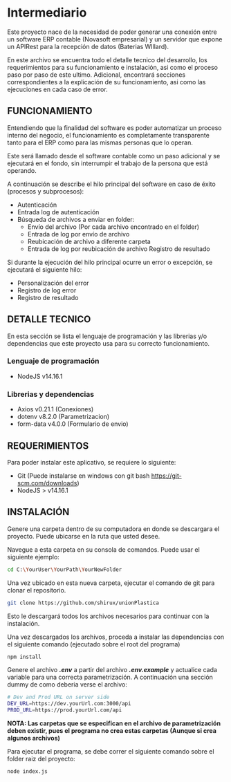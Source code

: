 # Intermediario
Este proyecto nace de la necesidad de poder generar una conexión entre un software ERP contable (Novasoft empresarial) y un servidor que expone un APIRest para la recepción de datos (Baterias WIllard).

En este archivo se encuentra todo el detalle tecnico del desarrollo, los requerimientos para su funcionamiento e instalación, asi como el proceso paso por paso de este ultimo.
Adicional, encontrará secciones correspondientes a la explicación de su funcionamiento, asi como las ejecuciones en cada caso de error.

## FUNCIONAMIENTO
Entendiendo que la finalidad del software es poder automatizar un proceso interno del negocio, el funcionamiento es completamente transparente tanto para el ERP como para las mismas personas que lo operan.

Este será llamado desde el software contable como un paso adicional y se ejecutará en el fondo, sin interrumpir el trabajo de la persona que está operando.

A continuación se describe el hilo principal del software en caso de éxito (procesos y subprocesos):

- Autenticación
- Entrada log de autenticación
- Búsqueda de archivos a enviar en folder:
    - Envío del archivo (Por cada archivo encontrado en el folder)
    - Entrada de log por envío de archivo
    - Reubicación de archivo a diferente carpeta 
    - Entrada de log por reubicación de archivo
Registro de resultado

Si durante la ejecución del hilo principal ocurre un error o excepción, se ejecutará el siguiente hilo:

- Personalización del error
- Registro de log error
- Registro de resultado

## DETALLE TECNICO
En esta sección se lista el lenguaje de programación y las librerias y/o dependencias que este proyecto usa para su correcto funcionamiento.

### Lenguaje de programación
- NodeJS v14.16.1

### Librerias y dependencias
- Axios v0.21.1 (Conexiones)
- dotenv v8.2.0 (Parametrizacion)
- form-data v4.0.0 (Formulario de envio)

## REQUERIMIENTOS
Para poder instalar este aplicativo, se requiere lo siguiente:
- Git (Puede instalarse en windows con git bash https://git-scm.com/downloads)
- NodeJS > v14.16.1

## INSTALACIÓN
Genere una carpeta dentro de su computadora en donde se descargara el proyecto. Puede ubicarse en la ruta que usted desee.

Navegue a esta carpeta en su consola de comandos. Puede usar el siguiente ejemplo:
```bash 
cd C:\YourUser\YourPath\YourNewFolder
```

Una vez ubicado en esta nueva carpeta, ejecutar el comando de git para clonar el repositorio. 
```bash 
git clone https://github.com/shirux/unionPlastica
```
Esto le descargará todos los archivos necesarios para continuar con la instalación.

Una vez descargados los archivos, proceda a instalar las dependencias con el siguiente comando (ejecutado sobre el root del programa)
```bash
npm install
```

Genere el archivo ***.env*** a partir del archivo ***.env.example*** y actualice cada variable para una correcta parametrización. A continuación una sección dummy de como deberia verse el archivo:
```bash
# Dev and Prod URL on server side
DEV_URL=https://dev.yourUrl.com:3000/api
PROD_URL=https://prod.yourUrl.com/api
```
**NOTA: Las carpetas que se especifican en el archivo de parametrización deben existir, pues el programa no crea estas carpetas (Aunque si crea algunos archivos)**

Para ejecutar el programa, se debe correr el siguiente comando sobre el folder raiz del proyecto:
```bash
node index.js
```